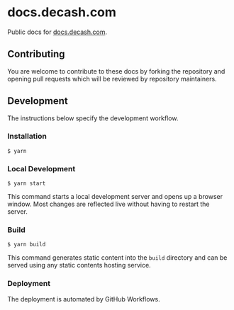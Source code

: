 # docs.decash.com

Public docs for [docs.decash.com](https://docs.decash.com).

## Contributing

You are welcome to contribute to these docs by forking the repository and opening pull requests which will be reviewed by repository maintainers.

## Development

The instructions below specify the development workflow.

### Installation

```
$ yarn
```

### Local Development

```
$ yarn start
```

This command starts a local development server and opens up a browser window. Most changes are reflected live without having to restart the server.

### Build

```
$ yarn build
```

This command generates static content into the `build` directory and can be served using any static contents hosting service.

### Deployment

The deployment is automated by GitHub Workflows.